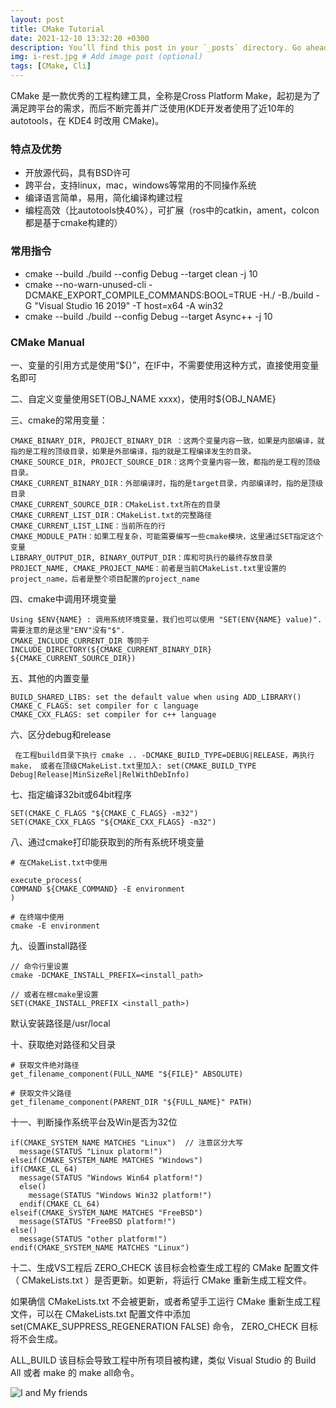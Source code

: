 ```yaml
---
layout: post
title: CMake Tutorial
date: 2021-12-10 13:32:20 +0300
description: You’ll find this post in your `_posts` directory. Go ahead and edit it and re-build the site to see your changes. # Add post description (optional)
img: i-rest.jpg # Add image post (optional)
tags: [CMake, Cli]
---
```

CMake 是一款优秀的工程构建工具，全称是Cross Platform Make，起初是为了满足跨平台的需求，而后不断完善并广泛使用(KDE开发者使用了近10年的 autotools，在 KDE4 时改用 CMake)。

### 特点及优势

- 开放源代码，具有BSD许可
- 跨平台，支持linux，mac，windows等常用的不同操作系统
- 编译语言简单，易用，简化编译构建过程
- 编程高效（比autotools快40%），可扩展（ros中的catkin，ament，colcon都是基于cmake构建的）

### 常用指令

* cmake --build ./build --config Debug --target clean -j 10
* cmake --no-warn-unused-cli -DCMAKE_EXPORT_COMPILE_COMMANDS:BOOL=TRUE -H./  -B./build -G "Visual Studio 16 2019" -T host=x64 -A win32
* cmake --build ./build --config Debug --target Async++ -j 10

### CMake Manual

一、变量的引用方式是使用“${}”，在IF中，不需要使用这种方式，直接使用变量名即可

二、自定义变量使用SET(OBJ_NAME xxxx)，使用时${OBJ_NAME}

三、cmake的常用变量：
```
CMAKE_BINARY_DIR, PROJECT_BINARY_DIR ：这两个变量内容一致，如果是内部编译，就指的是工程的顶级目录，如果是外部编译，指的就是工程编译发生的目录。
CMAKE_SOURCE_DIR, PROJECT_SOURCE_DIR：这两个变量内容一致，都指的是工程的顶级目录。
CMAKE_CURRENT_BINARY_DIR：外部编译时，指的是target目录，内部编译时，指的是顶级目录
CMAKE_CURRENT_SOURCE_DIR：CMakeList.txt所在的目录
CMAKE_CURRENT_LIST_DIR：CMakeList.txt的完整路径
CMAKE_CURRENT_LIST_LINE：当前所在的行
CMAKE_MODULE_PATH：如果工程复杂，可能需要编写一些cmake模块，这里通过SET指定这个变量
LIBRARY_OUTPUT_DIR, BINARY_OUTPUT_DIR：库和可执行的最终存放目录
PROJECT_NAME, CMAKE_PROJECT_NAME：前者是当前CMakeList.txt里设置的project_name，后者是整个项目配置的project_name
```

四、cmake中调用环境变量

```
Using $ENV{NAME} : 调用系统环境变量，我们也可以使用 "SET(ENV{NAME} value)".  需要注意的是这里"ENV"没有"$".
CMAKE_INCLUDE_CURRENT_DIR 等同于 INCLUDE_DIRECTORY(${CMAKE_CURRENT_BINARY_DIR} ${CMAKE_CURRENT_SOURCE_DIR})
```

五、其他的内置变量

```
BUILD_SHARED_LIBS: set the default value when using ADD_LIBRARY()
CMAKE_C_FLAGS: set compiler for c language
CMAKE_CXX_FLAGS: set compiler for c++ language
```

六、区分debug和release

```
 在工程build目录下执行 cmake .. -DCMAKE_BUILD_TYPE=DEBUG|RELEASE，再执行make， 或者在顶级CMakeList.txt里加入: set(CMAKE_BUILD_TYPE Debug|Release|MinSizeRel|RelWithDebInfo)
```

七、指定编译32bit或64bit程序

```
SET(CMAKE_C_FLAGS "${CMAKE_C_FLAGS} -m32")
SET(CMAKE_CXX_FLAGS "${CMAKE_CXX_FLAGS} -m32")
```

八、通过cmake打印能获取到的所有系统环境变量

```
# 在CMakeList.txt中使用

execute_process(
COMMAND ${CMAKE_COMMAND} -E environment
)

# 在终端中使用
cmake -E environment
```

九、设置install路径

```
// 命令行里设置
cmake -DCMAKE_INSTALL_PREFIX=<install_path>

// 或者在根cmake里设置
SET(CMAKE_INSTALL_PREFIX <install_path>)
```

默认安装路径是/usr/local

十、获取绝对路径和父目录

```
# 获取文件绝对路径
get_filename_component(FULL_NAME "${FILE}" ABSOLUTE)

# 获取文件父路径
get_filename_component(PARENT_DIR "${FULL_NAME}" PATH)
```

十一、判断操作系统平台及Win是否为32位

```
if(CMAKE_SYSTEM_NAME MATCHES "Linux")  // 注意区分大写
  message(STATUS "Linux platorm!")
elseif(CMAKE_SYSTEM_NAME MATCHES "Windows")
if(CMAKE_CL_64)
  message(STATUS "Windows Win64 platform!")
  else()
    message(STATUS "Windows Win32 platform!")
  endif(CMAKE_CL_64)
elseif(CMAKE_SYSTEM_NAME MATCHES "FreeBSD")
  message(STATUS "FreeBSD platform!")
else()
  message(STATUS "other platform!")
endif(CMAKE_SYSTEM_NAME MATCHES "Linux")
```

十二、生成VS工程后
ZERO_CHECK
该目标会检查生成工程的 CMake 配置文件（ CMakeLists.txt ）是否更新。如更新，将运行 CMake 重新生成工程文件。

如果确信 CMakeLists.txt 不会被更新，或者希望手工运行 CMake 重新生成工程文件，可以在 CMakeLists.txt 配置文件中添加 set(CMAKE_SUPPRESS_REGENERATION FALSE) 命令， ZERO_CHECK 目标将不会生成。

ALL_BUILD
该目标会导致工程中所有项目被构建，类似 Visual Studio 的 Build All 或者 make 的 make all命令。

![I and My friends]({{site.baseurl}}/assets/img/we-in-rest.jpg)

